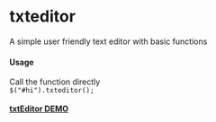 
<html>
<body>
<h1>txteditor</h1>
A simple user friendly text editor with basic functions
<h4>Usage</h4>
Call the function directly<br>
<code>$("#hi").txteditor();</code><br><br>
<b><a href="https://jsfiddle.net/sarathsprakash/xg3L1g88/embedded/result/"> txtEditor DEMO</a><b>
</body>

